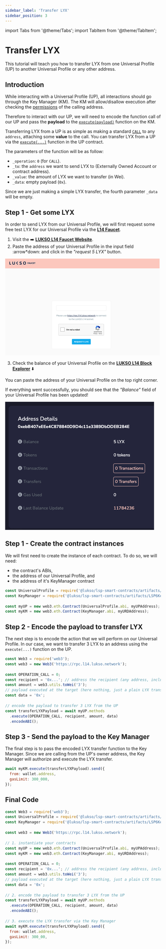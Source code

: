 ```yaml
---
sidebar_label: 'Transfer LYX'
sidebar_position: 3
---
```


import Tabs from '@theme/Tabs';
import TabItem from '@theme/TabItem';

# Transfer LYX

This tutorial will teach you how to transfer LYX from one Universal Profile (UP) to another Universal Profile or any other address.

## Introduction

While interacting with a Universal Profile (UP), all interactions should go through the Key Manager (KM). The KM will allow/disallow execution after checking the [permissions](../../standards/universal-profile/04-lsp6-key-manager.md#permission-values) of the calling address.

Therefore to interact with our UP, we will need to encode the function call of our UP and pass the **payload** to the [`execute(payload)`](../../standards/smart-contracts/lsp6-key-manager.md#execute) function on the KM.

Transferring LYX from a UP is as simple as making a standard [`CALL`](../../standards/universal-profile/04-lsp6-key-manager.md#permission-values) to any `address`, attaching some **value** to the call. You can transfer LYX from a UP via the [`execute(...)`](../../standards/smart-contracts/lsp0-erc725-account.md) function in the UP contract.

The parameters of the function will be as follow:

- `_operation`: `0` (for `CALL`).
- `_to`: the `address` we want to send LYX to (Externally Owned Account or contract address).
- `_value`: the amount of LYX we want to transfer (in Wei).
- `_data`: empty payload (`0x`).

Since we are just making a simple LYX transfer, the fourth parameter `_data` will be empty.

## Step 1 - Get some LYX

In order to send LYX from our Universal Profile, we will first request some free test LYX for our Universal Profile via the **[L14 Faucet](http://faucet.l14.lukso.network/)**.

1. Visit the :arrow_right: **[LUKSO L14 Faucet Website](http://faucet.l14.lukso.network/)**.
2. Paste the address of your Universal Profile in the input field :arrow\*down: and click in the _"request 5 LYX"_ button.

![L14 Faucet screenshot](./img/L14-faucet.png)

3. Check the balance of your Universal Profile on the **[LUKSO L14 Block Explorer](https://blockscout.com/lukso/l14)** :arrow_down:

You can paste the address of your Universal Profile on the top right corner.

If everything went successfully, you should see that the _"Balance"_ field of your Universal Profile has been updated!

![LUKSO L14 Network Block Explorer (screenshot)](./img/l14-explorer.png)

## Step 1 - Create the contract instances

We will first need to create the instance of each contract. To do so, we will need:

- the contract's ABIs,
- the address of our Universal Profile, and
- the address of it's KeyManager contract

```typescript
const UniversalProfile = require('@lukso/lsp-smart-contracts/artifacts/UniversalProfile.json');
const KeyManager = require('@lukso/lsp-smart-contracts/artifacts/LSP6KeyManager.json');

const myUP = new web3.eth.Contract(UniversalProfile.abi, myUPAddress);
const myKM = new web3.eth.Contract(KeyManager.abi, myURDAddress);
```

## Step 2 - Encode the payload to transfer LYX

The next step is to encode the action that we will perform on our Universal Profile. In our case, we want to transfer 3 LYX to an address using the `execute(...)` function on the UP.

```typescript
const Web3 = require('web3');
const web3 = new Web3('https://rpc.l14.lukso.network');

const OPERATION_CALL = 0;
const recipient = '0x...'; // address the recipient (any address, including an other UP)
const amount = web3.utils.toWei('3');
// payload executed at the target (here nothing, just a plain LYX transfer)
const data = '0x';

// encode the payload to transfer 3 LYX from the UP
const transferLYXPayload = await myUP.methods
  .execute(OPERATION_CALL, recipient, amount, data)
  .encodeABI();
```

## Step 3 - Send the payload to the Key Manager

The final step is to pass the encoded LYX transfer function to the Key Manager. Since we are calling from the UP's owner address, the Key Manager will authorize and execute the LYX transfer.

```javascript
await myKM.execute(transferLYXPayload).send({
  from: wallet.address,
  gasLimit: 300_000,
});
```

## Final Code

```javascript
const Web3 = require('web3');
const UniversalProfile = require('@lukso/lsp-smart-contracts/artifacts/UniversalProfile.json');
const KeyManager = require('@lukso/lsp-smart-contracts/artifacts/LSP6KeyManager.json');

const web3 = new Web3('https://rpc.l14.lukso.network');

// 1. instantiate your contracts
const myUP = new web3.eth.Contract(UniversalProfile.abi, myUPAddress);
const myKM = new web3.eth.Contract(KeyManager.abi, myURDAddress);

const OPERATION_CALL = 0;
const recipient = '0x...'; // address the recipient (any address, including an other UP)
const amount = web3.utils.toWei('3');
// payload executed at the target (here nothing, just a plain LYX transfer)
const data = '0x';

// 2. encode the payload to transfer 3 LYX from the UP
const transferLYXPayload = await myUP.methods
  .execute(OPERATION_CALL, recipient, amount, data)
  .encodeABI();

// 3. execute the LYX transfer via the Key Manager
await myKM.execute(transferLYXPayload).send({
  from: wallet.address,
  gasLimit: 300_00,
});
```
